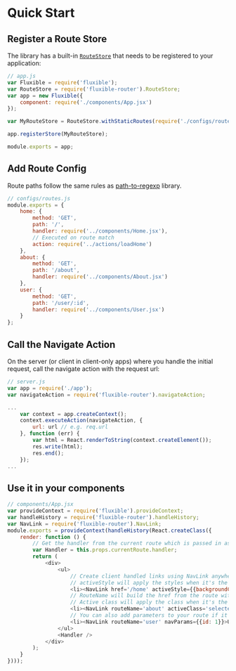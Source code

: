 # Quick Start

## Register a Route Store

The library has a built-in [`RouteStore`](../api/RouteStore.md) that needs to be registered to your application:

```js
// app.js
var Fluxible = require('fluxible');
var RouteStore = require('fluxible-router').RouteStore;
var app = new Fluxible({
    component: require('./components/App.jsx')
});

var MyRouteStore = RouteStore.withStaticRoutes(require('./configs/routes');

app.registerStore(MyRouteStore);

module.exports = app;
```

## Add Route Config

Route paths follow the same rules as [path-to-regexp](https://github.com/pillarjs/path-to-regexp) library.

```js
// configs/routes.js
module.exports = {
    home: {
        method: 'GET',
        path: '/',
        handler: require('../components/Home.jsx'),
        // Executed on route match
        action: require('../actions/loadHome')
    },
    about: {
        method: 'GET',
        path: '/about',
        handler: require('../components/About.jsx')
    },
    user: {
        method: 'GET',
        path: '/user/:id',
        handler: require('../components/User.jsx')
    }
};
```

## Call the Navigate Action

On the server (or client in client-only apps) where you handle the initial request, call the navigate action with the request url:

```js
// server.js
var app = require('./app');
var navigateAction = require('fluxible-router').navigateAction;

...
    var context = app.createContext();
    context.executeAction(navigateAction, {
        url: url // e.g. req.url
    }, function (err) {
        var html = React.renderToString(context.createElement());
        res.write(html);
        res.end();
    });
...
```

## Use it in your components

```js
// components/App.jsx
var provideContext = require('fluxible').provideContext;
var handleHistory = require('fluxible-router').handleHistory;
var NavLink = require('fluxible-router').NavLink;
module.exports = provideContext(handleHistory(React.createClass({
    render: function () {
        // Get the handler from the current route which is passed in as prop
        var Handler = this.props.currentRoute.handler;
        return (
            <div>
                <ul>
                    // Create client handled links using NavLink anywhere in your application
                    // activeStyle will apply the styles when it's the current route
                    <li><NavLink href='/home' activeStyle={{backgroundColor: '#ccc'}}>Home</NavLink></li>
                    // RouteName will build the href from the route with the same name
                    // Active class will apply the class when it's the current route
                    <li><NavLink routeName='about' activeClass='selected'>About</NavLink></li>
                    // You can also add parameters to your route if it's a dynamic route
                    <li><NavLink routeName='user' navParams={{id: 1}}>User 1</NavLink></li>
                </ul>
                <Handler />
            </div>
        );
    }
})));
```
